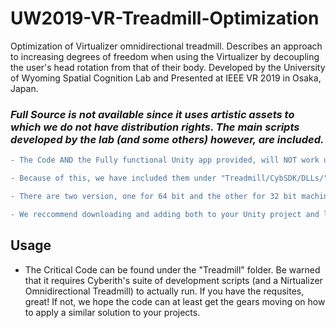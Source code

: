 # UW2019-VR-Treadmill-Optimization
Optimization of Virtualizer omnidirectional treadmill.  Describes an approach to increasing degrees of freedom when using the Virtualizer by decoupling the user's head rotation from that of their body.  Developed by the University of Wyoming Spatial Cognition Lab and Presented at IEEE VR 2019 in Osaka, Japan. 

### *Full Source is not available since it uses artistic assets to which we do not have distribution rights.  The main scripts developed by the lab (and some others) however, are included.*

```diff 
- The Code AND the Fully functional Unity app provided, will NOT work unless you have the CybSDK DLLs installed on your machine.
```
```diff
- Because of this, we have included them under "Treadmill/CybSDK/DLLs/" for you.
```
```diff
- There are two version, one for 64 bit and the other for 32 bit machines.  
```
```diff
- We reccommend downloading and adding both to your Unity project and letting Unity itself decide which to choose.
```

## Usage
  * The Critical Code can be found under the "Treadmill" folder.  Be warned that it requires Cyberith's suite of development scripts (and a Nirtualizer Omnidirectional Treadmill) to actually run.  If you have the requsites, great! If not, we hope the code can at least get the gears moving on how to apply a similar solution to your projects.



